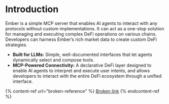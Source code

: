 # Introduction

Ember is a simple MCP server that enables AI agents to interact with any protocols without custom implementations. It can act as a one-stop solution for managing and executing complex DeFi operations on various chains. Developers can harness Ember’s rich market data to create custom DeFi strategies.

* **Built for LLMs:** Simple, well-documented interfaces that let agents dynamically select and compose tools.
* **MCP-Powered Connectivity:** A declarative DeFi layer designed to enable AI agents to interpret and execute user intents, and allows developers to interact with the entire DeFi ecosystem through a unified interface.

{% content-ref url="broken-reference" %}
[Broken link](broken-reference)
{% endcontent-ref %}
